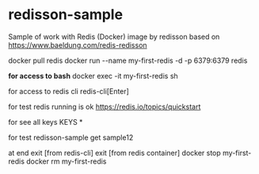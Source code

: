 # redisson-sample
Sample of work with Redis (Docker) image by redisson based on 
	https://www.baeldung.com/redis-redisson

docker pull redis
docker run --name my-first-redis -d -p 6379:6379 redis

<B>for access to bash</B>
docker exec -it my-first-redis sh

for access to redis cli
redis-cli[Enter]

for test redis running is ok 
https://redis.io/topics/quickstart

for see all keys
KEYS *

for test redisson-sample
get sample12

at end
exit [from redis-cli]
exit [from redis container]
docker stop my-first-redis
docker rm my-first-redis



